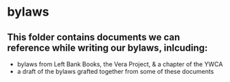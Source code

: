 # bylaws
## This folder contains documents we can reference while writing our bylaws, inlcuding:
  * bylaws from Left Bank Books, the Vera Project, & a chapter of the YWCA
  * a draft of the bylaws grafted together from some of these documents
